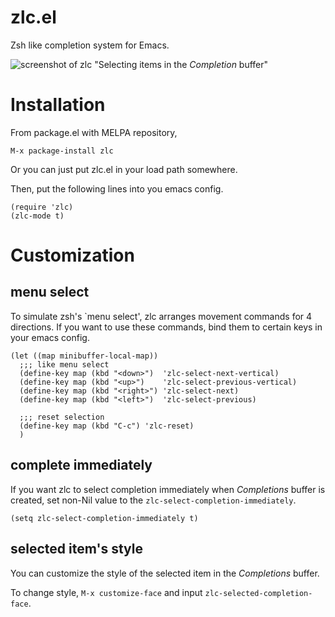 zlc.el
======

Zsh like completion system for Emacs.

![screenshot of zlc](http://github.com/mooz/emacs-zlc/raw/master/images/screenshot.png) "Selecting items in the *Completion* buffer"

Installation
============

From package.el with MELPA repository,

    M-x package-install zlc

Or you can just put zlc.el in your load path somewhere.

Then, put the following lines into you emacs config.

    (require 'zlc)
    (zlc-mode t)

Customization
=============

menu select
-----------

To simulate zsh's `menu select', zlc arranges movement commands for 4 directions.
If you want to use these commands, bind them to certain keys in your emacs config.

    (let ((map minibuffer-local-map))
      ;;; like menu select
      (define-key map (kbd "<down>")  'zlc-select-next-vertical)
      (define-key map (kbd "<up>")    'zlc-select-previous-vertical)
      (define-key map (kbd "<right>") 'zlc-select-next)
      (define-key map (kbd "<left>")  'zlc-select-previous)
    
      ;;; reset selection
      (define-key map (kbd "C-c") 'zlc-reset)
      )

complete immediately
--------------------

If you want zlc to select completion immediately when *Completions* buffer is created,
set non-Nil value to the `zlc-select-completion-immediately`.

    (setq zlc-select-completion-immediately t)

selected item's style
---------------------

You can customize the style of the selected item in the *Completions* buffer.

To change style, `M-x customize-face` and input `zlc-selected-completion-face`.
